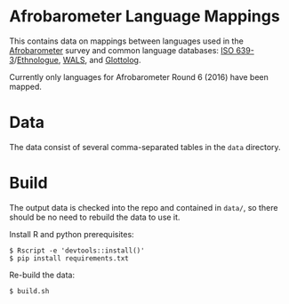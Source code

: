 # Afrobarometer Language Mappings

This contains data on mappings between languages used in the [Afrobarometer](http://www.afrobarometer.org/) survey and common language databases: [ISO 639-3](http://www-01.sil.org/iso639-3/)/[Ethnologue](https://www.ethnologue.com/), [WALS](http://wals.info/languoid),
and [Glottolog](http://glottolog.org/).

Currently only languages for Afrobarometer Round 6 (2016) have been mapped.

# Data

The data consist of several comma-separated tables in the `data` directory.

# Build

The output data is checked into the repo and contained in `data/`, so there should be no need to rebuild the data to use it.

Install R and python prerequisites:
```console
$ Rscript -e 'devtools::install()'
$ pip install requirements.txt
```

Re-build the data:
```console
$ build.sh
```
